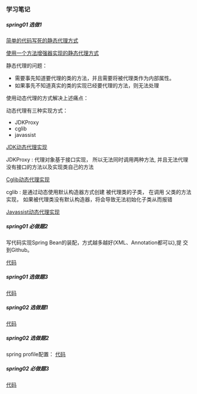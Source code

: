 ### 学习笔记

##### spring01 选做1

[简单的代码写死的静态代理方式](com.java.proxy/CodeStaticProxyTest.java)

[使用一个方法增强器实现的静态代理方式](com.java.proxy/StaticProxyTest.java)

静态代理的问题：
* 需要事先知道要代理的类的方法，并且需要将被代理类作为内部属性。
* 如果事先不知道真实的类的实现已经要代理的方法，则无法处理

使用动态代理的方式解决上述痛点：

动态代理有三种实现方式：
* JDKProxy
* cglib
* javassist

[JDK动态代理实现](com.java.proxy/JdkProxyTest.java)

JDKProxy : 代理对象基于接口实现， 所以无法同时调用两种方法, 并且无法代理没有接口的方法以及实现类自己的方法

[Cglib动态代理实现](com.java.proxy/CglibDynamicProxyTest.java)

cglib : 是通过动态使用默认构造器方式创建 被代理类的子类， 在调用 父类的方法实现， 如果被代理类没有默认构造器，将会导致无法初始化子类从而报错

[Javassist动态代理实现](com.java.proxy/JavassistProxyTest.java)

##### spring01 必做题2

写代码实现Spring Bean的装配，方式越多越好(XML、Annotation都可以),提 交到Github。

[代码](com.java.proxy/SpringBeanInjectTest.java)

##### spring01 选做题3

[代码](com.java.proxy/com/test2/Main.java)


##### spring02 选做题1 

[代码](com.java.proxy/SingletonTest.java)

##### spring02 选做题2

spring profile配置：
[代码](com.java.proxy/ProfileTest.java)

##### spring02 必做题3
[代码]()
